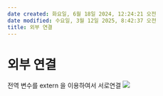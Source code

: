 ```yaml
---
date created: 화요일, 6월 18일 2024, 12:24:21 오전
date modified: 수요일, 3월 12일 2025, 8:42:37 오전
title: 외부 연결
---
```


# 외부 연결

전역 변수를 extern 을 이용하여서 서로연결
![](https://i.imgur.com/ZCUVZDK.png)
